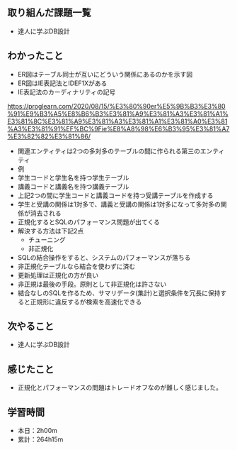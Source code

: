 ## 取り組んだ課題一覧
- 達人に学ぶDB設計
## わかったこと
- ER図はテーブル同士が互いにどういう関係にあるのかを示す図
- ER図はIE表記法とIDEF1Xがある
- IE表記法のカーディナリティの記号
 
https://proglearn.com/2020/08/15/%E3%80%90er%E5%9B%B3%E3%80%91%E9%B3%A5%E8%B6%B3%E3%81%A9%E3%81%A3%E3%81%A1%E3%81%8C%E3%81%A9%E3%81%A3%E3%81%A1%E3%81%A0%E3%81%A3%E3%81%91%EF%BC%9Fie%E8%A8%98%E6%B3%95%E3%81%A7%E3%82%82%E3%81%86/

- 関連エンティティは2つの多対多のテーブルの間に作られる第三のエンティティ
- 例
- 学生コードと学生名を持つ学生テーブル
- 講義コードと講義名を持つ講義テーブル
- 上記2つの間に学生コードと講義コードを持つ受講テーブルを作成する
- 学生と受講の関係は1対多で、講義と受講の関係は1対多になって多対多の関係が消去される
- 正規化するとSQLのパフォーマンス問題が出てくる
- 解決する方法は下記2点
    - チューニング
    - 非正規化
- SQLの結合操作をすると、システムのパフォーマンスが落ちる
- 非正規化テーブルなら結合を使わずに済む
- 更新処理は正規化の方が良い
- 非正規は最後の手段。原則として非正規化は許さない
- 結合なしのSQLを作るため、サマリデータ(集計)と選択条件を冗長に保持すると正規形に違反するが検索を高速化できる
## 次やること
- 達人に学ぶDB設計
## 感じたこと
- 正規化とパフォーマンスの問題はトレードオフなのが難しく感じました。
## 学習時間
- 本日：2h00m
- 累計：264h15m
